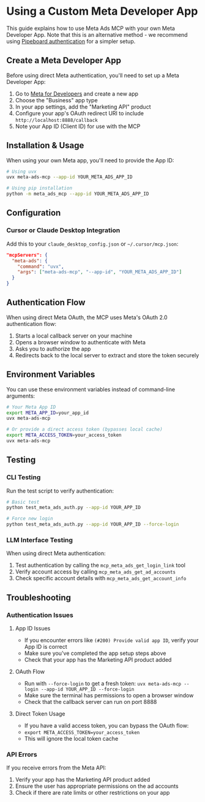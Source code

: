 # Using a Custom Meta Developer App

This guide explains how to use Meta Ads MCP with your own Meta Developer App. Note that this is an alternative method - we recommend using [Pipeboard authentication](README.md) for a simpler setup.

## Create a Meta Developer App

Before using direct Meta authentication, you'll need to set up a Meta Developer App:

1. Go to [Meta for Developers](https://developers.facebook.com/) and create a new app
2. Choose the "Business" app type
3. In your app settings, add the "Marketing API" product
4. Configure your app's OAuth redirect URI to include `http://localhost:8888/callback`
5. Note your App ID (Client ID) for use with the MCP

## Installation & Usage

When using your own Meta app, you'll need to provide the App ID:

```bash
# Using uvx
uvx meta-ads-mcp --app-id YOUR_META_ADS_APP_ID

# Using pip installation
python -m meta_ads_mcp --app-id YOUR_META_ADS_APP_ID
```

## Configuration

### Cursor or Claude Desktop Integration

Add this to your `claude_desktop_config.json` or `~/.cursor/mcp.json`:

```json
"mcpServers": {
  "meta-ads": {
    "command": "uvx",
    "args": ["meta-ads-mcp", "--app-id", "YOUR_META_ADS_APP_ID"]
  }
}
```

## Authentication Flow

When using direct Meta OAuth, the MCP uses Meta's OAuth 2.0 authentication flow:

1. Starts a local callback server on your machine
2. Opens a browser window to authenticate with Meta
3. Asks you to authorize the app
4. Redirects back to the local server to extract and store the token securely

## Environment Variables

You can use these environment variables instead of command-line arguments:

```bash
# Your Meta App ID
export META_APP_ID=your_app_id
uvx meta-ads-mcp

# Or provide a direct access token (bypasses local cache)
export META_ACCESS_TOKEN=your_access_token
uvx meta-ads-mcp
```

## Testing

### CLI Testing

Run the test script to verify authentication:

```bash
# Basic test
python test_meta_ads_auth.py --app-id YOUR_APP_ID

# Force new login
python test_meta_ads_auth.py --app-id YOUR_APP_ID --force-login
```

### LLM Interface Testing

When using direct Meta authentication:
1. Test authentication by calling the `mcp_meta_ads_get_login_link` tool
2. Verify account access by calling `mcp_meta_ads_get_ad_accounts`
3. Check specific account details with `mcp_meta_ads_get_account_info`

## Troubleshooting

### Authentication Issues

1. App ID Issues
   - If you encounter errors like `(#200) Provide valid app ID`, verify your App ID is correct
   - Make sure you've completed the app setup steps above
   - Check that your app has the Marketing API product added

2. OAuth Flow
   - Run with `--force-login` to get a fresh token: `uvx meta-ads-mcp --login --app-id YOUR_APP_ID --force-login`
   - Make sure the terminal has permissions to open a browser window
   - Check that the callback server can run on port 8888

3. Direct Token Usage
   - If you have a valid access token, you can bypass the OAuth flow:
   - `export META_ACCESS_TOKEN=your_access_token`
   - This will ignore the local token cache

### API Errors

If you receive errors from the Meta API:
1. Verify your app has the Marketing API product added
2. Ensure the user has appropriate permissions on the ad accounts
3. Check if there are rate limits or other restrictions on your app 